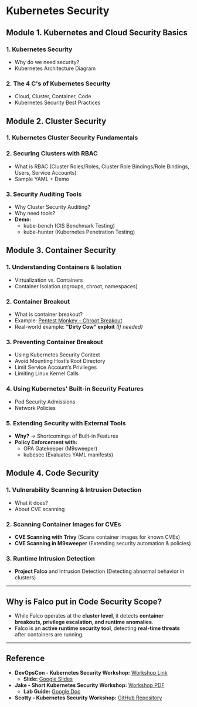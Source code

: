 # Kubernetes Security  

## Module 1. Kubernetes and Cloud Security Basics
### 1. Kubernetes Security
- Why do we need security?
- Kubernetes Architecture Diagram

### 2. The 4 C's of Kubernetes Security  
- Cloud, Cluster, Container, Code  
- Kubernetes Security Best Practices  

## Module 2. Cluster Security  
### 1. Kubernetes Cluster Security Fundamentals  

### 2. Securing Clusters with RBAC  
- What is RBAC (Cluster Roles/Roles, Cluster Role Bindings/Role Bindings, Users, Service Accounts)  
- Sample YAML + Demo  

### 3. Security Auditing Tools  
- Why Cluster Security Auditing?  
- Why need tools?  
- **Demo:**  
  - kube-bench (CIS Benchmark Testing)  
  - kube-hunter (Kubernetes Penetration Testing)  

## Module 3. Container Security  
### 1. Understanding Containers & Isolation  
- Virtualization vs. Containers  
- Container Isolation (cgroups, chroot, namespaces)  

### 2. Container Breakout  
- What is container breakout?  
- Example: [Pentest Monkey - Chroot Breakout](https://pentestmonkey.net/blog/chroot-breakout-perl)  
- Real-world example: **"Dirty Cow" exploit** *(If needed)*  

### 3. Preventing Container Breakout  
- Using Kubernetes Security Context  
- Avoid Mounting Host’s Root Directory  
- Limit Service Account’s Privileges  
- Limiting Linux Kernel Calls  

### 4. Using Kubernetes' Built-in Security Features  
- Pod Security Admissions  
- Network Policies  

### 5. Extending Security with External Tools  
- **Why?** → Shortcomings of Built-in Features  
- **Policy Enforcement with:**  
  - OPA Gatekeeper (M9sweeper)
  - kubesec (Evaluates YAML manifests) 

## Module 4. Code Security  
### 1. Vulnerability Scanning & Intrusion Detection  
- What it does?  
- About CVE scanning  

### 2. Scanning Container Images for CVEs  
- **CVE Scanning with Trivy** (Scans container images for known CVEs)  
- **CVE Scanning in M9sweeper** (Extending security automation & policies)  

### 3. Runtime Intrusion Detection  
- **Project Falco** and Intrusion Detection (Detecting abnormal behavior in clusters)  

---

## Why is Falco put in Code Security Scope?  
- While Falco operates at the **cluster level**, it detects **container breakouts, privilege escalation, and runtime anomalies**.  
- Falco is an **active runtime security tool**, detecting **real-time threats** after containers are running.  

---

## Reference  
- **DevOpsCon - Kubernetes Security Workshop:** [Workshop Link](https://devopscon.io/kubernetes-ecosystem/kubernetes-security-workshop/)  
  - **Slide:** [Google Slides](https://docs.google.com/presentation/d/1b8P19XOtsLzpS5vJtlUhzTVPEByhEQB6wBGotc7c_PE/edit#slide=id.g2010fd6445c_0_667)  
- **Jake - Short Kubernetes Security Workshop:** [Workshop PDF](https://conf42.github.io/static/slides/Conf42%20Kube%20Native%202023%20-%20Jacob%20Beasley.pdf)  
  - **Lab Guide:** [Google Doc](https://docs.google.com/document/d/18wwz2vxDK1kdvCyUMXdr7XcKF0bQ8yrfuRi067RwP8A/edit?tab=t.0#heading=h.3qrtvg9967oy)  
- **Scotty - Kubernetes Security Workshop:** [GitHub Repository](https://github.com/scotty-c/kubernetes-security-workshop/tree/master)  
